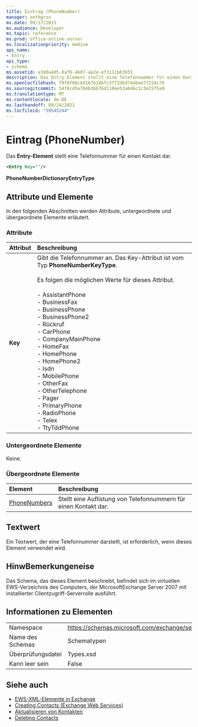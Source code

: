 ```yaml
---
title: Eintrag (PhoneNumber)
manager: sethgros
ms.date: 09/17/2015
ms.audience: Developer
ms.topic: reference
ms.prod: office-online-server
ms.localizationpriority: medium
api_name:
- Entry
api_type:
- schema
ms.assetid: e3d0a4d5-8af8-4607-aa2e-ef3111b63b55
description: Das Entry-Element stellt eine Telefonnummer für einen Kontakt dar.
ms.openlocfilehash: f9f8f08c8d167614bfc5772d6d74ebee77234c70
ms.sourcegitcommit: 54f6cd5a704b36b76d110ee53a6d6c1c3e15f5a9
ms.translationtype: MT
ms.contentlocale: de-DE
ms.lasthandoff: 09/24/2021
ms.locfileid: "59545244"
---
```

# <a name="entry-phonenumber"></a>Eintrag (PhoneNumber)

Das **Entry-Element** stellt eine Telefonnummer für einen Kontakt dar. 
  
```xml
<Entry Key=""/>
```

 **PhoneNumberDictionaryEntryType**
## <a name="attributes-and-elements"></a>Attribute und Elemente

In den folgenden Abschnitten werden Attribute, untergeordnete und übergeordnete Elemente erläutert.
  
### <a name="attributes"></a>Attribute

|**Attribut**|**Beschreibung**|
|:-----|:-----|
|**Key** <br/> | Gibt die Telefonnummer an. Das Key-Attribut ist vom Typ **PhoneNumberKeyType**.<br/><br/> Es folgen die möglichen Werte für dieses Attribut.<br/><br/>- AssistantPhone  <br/>- BusinessFax  <br/>- BusinessPhone  <br/>- BusinessPhone2  <br/>- Rückruf  <br/>- CarPhone  <br/>- CompanyMainPhone  <br/>- HomeFax  <br/>- HomePhone  <br/>- HomePhone2  <br/>- Isdn  <br/>- MobilePhone  <br/>- OtherFax  <br/>- OtherTelephone  <br/>- Pager  <br/>- PrimaryPhone  <br/>- RadioPhone  <br/>- Telex  <br/>- TtyTddPhone  <br/> |
   
### <a name="child-elements"></a>Untergeordnete Elemente

Keine.
  
### <a name="parent-elements"></a>Übergeordnete Elemente

|**Element**|**Beschreibung**|
|:-----|:-----|
|[PhoneNumbers](phonenumbers.md) <br/> |Stellt eine Auflistung von Telefonnummern für einen Kontakt dar.  <br/> |
   
## <a name="text-value"></a>Textwert

Ein Textwert, der eine Telefonnummer darstellt, ist erforderlich, wenn dieses Element verwendet wird.
  
## <a name="remarks"></a>HinwBemerkungeneise

Das Schema, das dieses Element beschreibt, befindet sich im virtuellen EWS-Verzeichnis des Computers, der MicrosoftExchange Server 2007 mit installierter Clientzugriff-Serverrolle ausführt.
  
## <a name="element-information"></a>Informationen zu Elementen

|||
|:-----|:-----|
|Namespace  <br/> |https://schemas.microsoft.com/exchange/services/2006/types  <br/> |
|Name des Schemas  <br/> |Schematypen  <br/> |
|Überprüfungsdatei  <br/> |Types.xsd  <br/> |
|Kann leer sein  <br/> |False  <br/> |
   
## <a name="see-also"></a>Siehe auch

- [EWS-XML-Elemente in Exchange](ews-xml-elements-in-exchange.md)
- [Creating Contacts (Exchange Web Services)](https://msdn.microsoft.com/library/4845917e-70d1-481c-bbd7-011ec6571789%28Office.15%29.aspx) 
- [Aktualisieren von Kontakten](https://msdn.microsoft.com/library/9a865953-b94a-4229-b632-2dee433314be%28Office.15%29.aspx)  
- [Deleting Contacts](https://msdn.microsoft.com/library/fcc3dc84-cd3e-455e-a1a7-ae6921c9b588%28Office.15%29.aspx)

